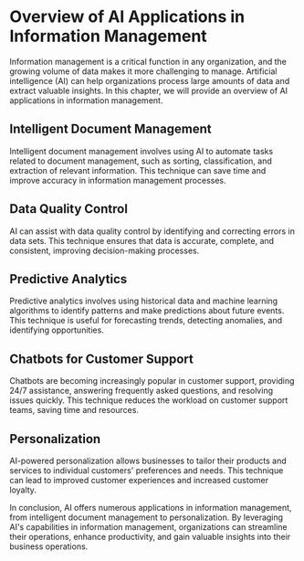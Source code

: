 Overview of AI Applications in Information Management
============================================================================================================

Information management is a critical function in any organization, and the growing volume of data makes it more challenging to manage. Artificial intelligence (AI) can help organizations process large amounts of data and extract valuable insights. In this chapter, we will provide an overview of AI applications in information management.

Intelligent Document Management
-------------------------------

Intelligent document management involves using AI to automate tasks related to document management, such as sorting, classification, and extraction of relevant information. This technique can save time and improve accuracy in information management processes.

Data Quality Control
--------------------

AI can assist with data quality control by identifying and correcting errors in data sets. This technique ensures that data is accurate, complete, and consistent, improving decision-making processes.

Predictive Analytics
--------------------

Predictive analytics involves using historical data and machine learning algorithms to identify patterns and make predictions about future events. This technique is useful for forecasting trends, detecting anomalies, and identifying opportunities.

Chatbots for Customer Support
-----------------------------

Chatbots are becoming increasingly popular in customer support, providing 24/7 assistance, answering frequently asked questions, and resolving issues quickly. This technique reduces the workload on customer support teams, saving time and resources.

Personalization
---------------

AI-powered personalization allows businesses to tailor their products and services to individual customers' preferences and needs. This technique can lead to improved customer experiences and increased customer loyalty.

In conclusion, AI offers numerous applications in information management, from intelligent document management to personalization. By leveraging AI's capabilities in information management, organizations can streamline their operations, enhance productivity, and gain valuable insights into their business operations.
